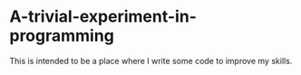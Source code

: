# A-trivial-experiment-in-programming
This is intended to be a place where I write some code to improve my skills. 
